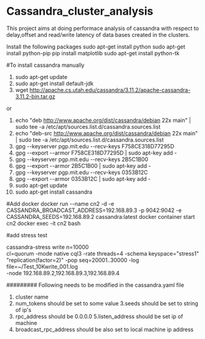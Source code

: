 # Cassandra_cluster_analysis
This project aims at doing performace analysis of cassandra with respect to delay,offset and read/write latency of data bases created in the 
clusters.

Install the following packages
sudo apt-get install python
sudo apt-get install python-pip
pip install matplotlib
sudo apt-get install python-tk


#To install cassandra manually
1. sudo apt-get update
2. sudo apt-get install default-jdk
3. wget http://apache.cs.utah.edu/cassandra/3.11.2/apache-cassandra-3.11.2-bin.tar.gz

or
1. echo "deb http://www.apache.org/dist/cassandra/debian 22x main" | sudo tee -a /etc/apt/sources.list.d/cassandra.sources.list
2. echo "deb-src http://www.apache.org/dist/cassandra/debian 22x main" | sudo tee -a /etc/apt/sources.list.d/cassandra.sources.list
3. gpg --keyserver pgp.mit.edu --recv-keys F758CE318D77295D
4. gpg --export --armor F758CE318D77295D | sudo apt-key add -
5. gpg --keyserver pgp.mit.edu --recv-keys 2B5C1B00
6. gpg --export --armor 2B5C1B00 | sudo apt-key add -
7. gpg --keyserver pgp.mit.edu --recv-keys 0353B12C
8. gpg --export --armor 0353B12C | sudo apt-key add -
9. sudo apt-get update
10. sudo apt-get install cassandra


#Add docker
docker run --name cn2 -d -e CASSANDRA_BROADCAST_ADDRESS=192.168.89.3 -p 9042:9042 -e CASSANDRA_SEEDS=192.168.89.2 cassandra:latest
docker container start cn2
docker exec -it cn2 bash

#add stress test

cassandra-stress write n=10000                 \
  cl=quorum -mode native cql3 -rate threads=4 -schema keyspace="stress1"  \
  "replication(factor=2)" -pop seq=20001..30000 -log file=~/Test_10Kwrite_001.log    \
  -node 192.168.89.2,192.168.89.3,192.168.89.4
  
  #########
  Following needs to be modified in the cassandra.yaml file
  1. cluster name
  2. num_tokens should be set to some value
  3.seeds should be set to string of ip's
  4. rpc_address should be 0.0.0.0
  5.listen_address should be set ip of machine
  6. broadcast_rpc_address should be also set to local machine ip address
